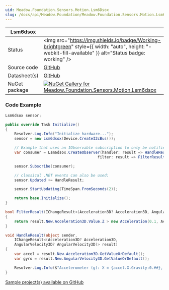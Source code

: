 ```yaml
---
uid: Meadow.Foundation.Sensors.Motion.Lsm6Dsox
slug: /docs/api/Meadow.Foundation/Meadow.Foundation.Sensors.Motion.Lsm6Dsox
---
```


| Lsm6dsox | |
|--------|--------|
| Status | <img src="https://img.shields.io/badge/Working-brightgreen" style={{ width: "auto", height: "-webkit-fill-available" }} alt="Status badge: working" /> |
| Source code | [GitHub](https://github.com/WildernessLabs/Meadow.Foundation/tree/main/Source/Meadow.Foundation.Peripherals/Sensors.Motion.Lsm6dsox) |
| Datasheet(s) | [GitHub](https://github.com/WildernessLabs/Meadow.Foundation/tree/main/Source/Meadow.Foundation.Peripherals/Sensors.Motion.Lsm6dsox/Datasheet) |
| NuGet package | <a href="https://www.nuget.org/packages/Meadow.Foundation.Sensors.Motion.Lsm6dsox/" target="_blank"><img src="https://img.shields.io/nuget/v/Meadow.Foundation.Sensors.Motion.Lsm6dsox.svg?label=Meadow.Foundation.Sensors.Motion.Lsm6dsox" alt="NuGet Gallery for Meadow.Foundation.Sensors.Motion.Lsm6dsox" /></a> |

### Code Example

```csharp
Lsm6dsox sensor;

public override Task Initialize()
{
    Resolver.Log.Info("Initialize hardware...");
    sensor = new Lsm6dsox(Device.CreateI2cBus());

    // Example that uses an IObservable subscription to only be notified when the filter is satisfied
    var consumer = Lsm6dsox.CreateObserver(handler: result => HandleResult(this, result),
                                         filter: result => FilterResult(result));

    sensor.Subscribe(consumer);

    // classical .NET events can also be used:
    sensor.Updated += HandleResult;

    sensor.StartUpdating(TimeSpan.FromSeconds(2));

    return base.Initialize();
}

bool FilterResult(IChangeResult<(Acceleration3D? Acceleration3D, AngularVelocity3D? AngularVelocity3D)> result)
{
    return result.New.Acceleration3D.Value.Z > new Acceleration(0.1, Acceleration.UnitType.Gravity);
}

void HandleResult(object sender,
    IChangeResult<(Acceleration3D? Acceleration3D,
    AngularVelocity3D? AngularVelocity3D)> result)
{
    var accel = result.New.Acceleration3D.GetValueOrDefault();
    var gyro = result.New.AngularVelocity3D.GetValueOrDefault();

    Resolver.Log.Info($"Accelerometer (g): X = {accel.X.Gravity:0.##}, Y = {accel.Y.Gravity:0.##}, Z = {accel.Z.Gravity:0.##}; Gyro (°/s): X = {gyro.X.DegreesPerSecond:0.##}, Y = {gyro.Y.DegreesPerSecond:0.##}, Z = {gyro.Z.DegreesPerSecond:0.##}");
}

```

[Sample project(s) available on GitHub](https://github.com/WildernessLabs/Meadow.Foundation/tree/main/Source/Meadow.Foundation.Peripherals/Sensors.Motion.Lsm6dsox/Samples/Lsm6dsox_Sample)

